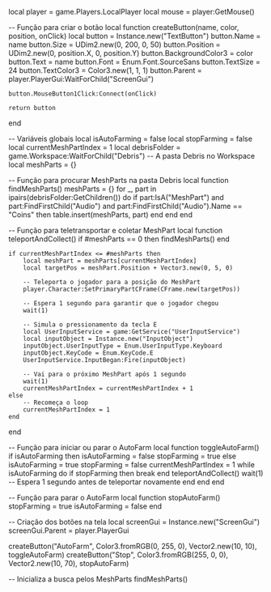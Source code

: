 local player = game.Players.LocalPlayer
local mouse = player:GetMouse()

-- Função para criar o botão
local function createButton(name, color, position, onClick)
    local button = Instance.new("TextButton")
    button.Name = name
    button.Size = UDim2.new(0, 200, 0, 50)
    button.Position = UDim2.new(0, position.X, 0, position.Y)
    button.BackgroundColor3 = color
    button.Text = name
    button.Font = Enum.Font.SourceSans
    button.TextSize = 24
    button.TextColor3 = Color3.new(1, 1, 1)
    button.Parent = player.PlayerGui:WaitForChild("ScreenGui")

    button.MouseButton1Click:Connect(onClick)
    
    return button
end

-- Variáveis globais
local isAutoFarming = false
local stopFarming = false
local currentMeshPartIndex = 1
local debrisFolder = game.Workspace:WaitForChild("Debris") -- A pasta Debris no Workspace
local meshParts = {}

-- Função para procurar MeshParts na pasta Debris
local function findMeshParts()
    meshParts = {}
    for _, part in ipairs(debrisFolder:GetChildren()) do
        if part:IsA("MeshPart") and part:FindFirstChild("Audio") and part:FindFirstChild("Audio").Name == "Coins" then
            table.insert(meshParts, part)
        end
    end
end

-- Função para teletransportar e coletar MeshPart
local function teleportAndCollect()
    if #meshParts == 0 then
        findMeshParts()
    end

    if currentMeshPartIndex <= #meshParts then
        local meshPart = meshParts[currentMeshPartIndex]
        local targetPos = meshPart.Position + Vector3.new(0, 5, 0)

        -- Teleporta o jogador para a posição do MeshPart
        player.Character:SetPrimaryPartCFrame(CFrame.new(targetPos))

        -- Espera 1 segundo para garantir que o jogador chegou
        wait(1)
        
        -- Simula o pressionamento da tecla E
        local UserInputService = game:GetService("UserInputService")
        local inputObject = Instance.new("InputObject")
        inputObject.UserInputType = Enum.UserInputType.Keyboard
        inputObject.KeyCode = Enum.KeyCode.E
        UserInputService.InputBegan:Fire(inputObject)
        
        -- Vai para o próximo MeshPart após 1 segundo
        wait(1)
        currentMeshPartIndex = currentMeshPartIndex + 1
    else
        -- Recomeça o loop
        currentMeshPartIndex = 1
    end
end

-- Função para iniciar ou parar o AutoFarm
local function toggleAutoFarm()
    if isAutoFarming then
        isAutoFarming = false
        stopFarming = true
    else
        isAutoFarming = true
        stopFarming = false
        currentMeshPartIndex = 1
        while isAutoFarming do
            if stopFarming then
                break
            end
            teleportAndCollect()
            wait(1) -- Espera 1 segundo antes de teleportar novamente
        end
    end
end

-- Função para parar o AutoFarm
local function stopAutoFarm()
    stopFarming = true
    isAutoFarming = false
end

-- Criação dos botões na tela
local screenGui = Instance.new("ScreenGui")
screenGui.Parent = player.PlayerGui

createButton("AutoFarm", Color3.fromRGB(0, 255, 0), Vector2.new(10, 10), toggleAutoFarm)
createButton("Stop", Color3.fromRGB(255, 0, 0), Vector2.new(10, 70), stopAutoFarm)

-- Inicializa a busca pelos MeshParts
findMeshParts()
